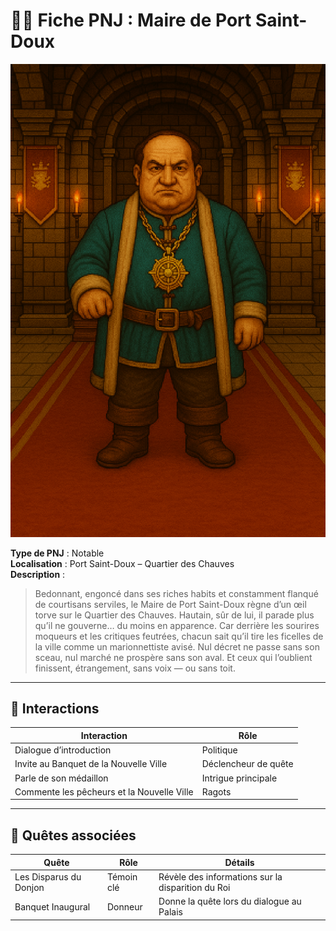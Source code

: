 # 🧍‍♂️ Fiche PNJ : Maire de Port Saint-Doux

![maire-de-port-saint-doux.png](../../assets/img/chapter1/npc/maire-de-port-saint-doux.png)

**Type de PNJ** : Notable  
**Localisation** : Port Saint-Doux – Quartier des Chauves  
**Description** :
> Bedonnant, engoncé dans ses riches habits et constamment flanqué de courtisans serviles, le Maire de Port Saint-Doux
> règne d’un œil torve sur le Quartier des Chauves. Hautain, sûr de lui, il parade plus qu’il ne gouverne… du moins en
> apparence.
> Car derrière les sourires moqueurs et les critiques feutrées, chacun sait qu’il tire les ficelles de la ville comme un
> marionnettiste avisé. Nul décret ne passe sans son sceau, nul marché ne prospère sans son aval.
> Et ceux qui l’oublient finissent, étrangement, sans voix — ou sans toit.

---

## 💬 Interactions

| Interaction                                | Rôle                 |
|--------------------------------------------|----------------------|
| Dialogue d’introduction                    | Politique            |
| Invite au Banquet de la Nouvelle Ville     | Déclencheur de quête |
| Parle de son médaillon                     | Intrigue principale  |
| Commente les pêcheurs et la Nouvelle Ville | Ragots               |

---

## 📜 Quêtes associées

| Quête                  | Rôle       | Détails                                           |
|------------------------|------------|---------------------------------------------------|
| Les Disparus du Donjon | Témoin clé | Révèle des informations sur la disparition du Roi |
| Banquet Inaugural      | Donneur    | Donne la quête lors du dialogue au Palais         |
